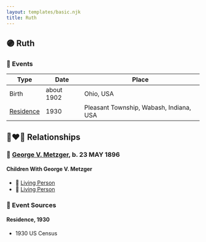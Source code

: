 ```yaml
---
layout: templates/basic.njk
title: Ruth
---
```

## 🟣 Ruth

### 📆 Events

Type | Date | Place
------ | ------ | ------
Birth | about 1902 | Ohio, USA
[Residence](#event-event-0) | 1930 | Pleasant Township, Wabash, Indiana, USA

## 👩‍❤️‍👨 Relationships

### 🔵 [George V. Metzger](/people/2/27843040), b. 23 MAY 1896

#### Children With George V. Metzger
* 🔵 [Living Person](/people/1/11206482)
* 🔵 [Living Person](/people/7/73411825)
### 📰 Event Sources

#### <a id="event-event-0"></a> Residence, 1930
* 1930 US Census

